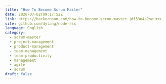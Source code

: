 ```yaml
---
title: "How To Become Scrum Master"
date: 2020-07-02T09:17:52Z
link: https://hackernoon.com/how-to-become-scrum-master-jd153u4s?source=rss&utm_medium=RSS&utm_source=news.12bit.vn
site: github.com/dylang/node-rss
language: English
category:
  - scrum-master
  - project-management
  - product-management
  - team-management
  - team-productivity
  - management
  - agile
  - scrum
draft: false
---
```

